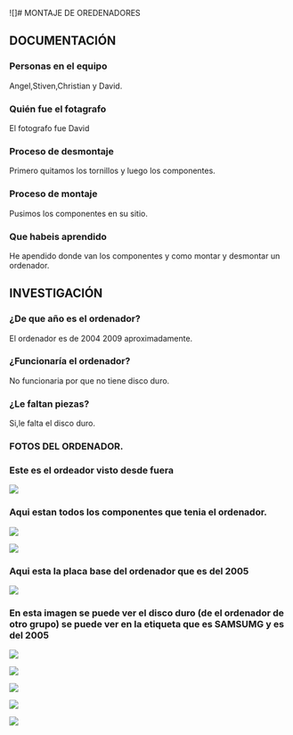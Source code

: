 ![]# MONTAJE DE OREDENADORES

## DOCUMENTACIÓN

### Personas en el equipo
Angel,Stiven,Christian y David.
### Quién fue el fotagrafo
El fotografo fue David
### Proceso de desmontaje
Primero quitamos los tornillos y luego los componentes.
### Proceso de montaje
Pusimos los componentes en su sitio.
### Que habeis aprendido
He apendido donde van los componentes y como montar y desmontar un ordenador.

## INVESTIGACIÓN

### ¿De que año es el ordenador?
El ordenador es de 2004 2009 aproximadamente.
### ¿Funcionaría el ordenador?
No funcionaria por que no tiene disco duro.
### ¿Le faltan piezas?
Si,le falta el disco duro.

### FOTOS DEL ORDENADOR.
 
### Este es el ordeador visto desde fuera
![](https://raw.githubusercontent.com/DavidMenCam/1er-trimestre/main/IMG_20210929_114820.jpg)

### Aqui estan todos los componentes que tenia el ordenador.
![](https://raw.githubusercontent.com/DavidMenCam/1er-trimestre/main/IMG_20210929_123506.jpg)

![](https://github.com/DavidMenCam/1er-trimestre/raw/main/IMG_20210929_121805.jpg)
### Aqui esta la placa base del ordenador que es del 2005
![](https://github.com/DavidMenCam/1er-trimestre/blob/main/IMG_20210929_123455.jpg)
### En esta imagen se puede ver el disco duro (de el ordenador de otro grupo) se puede ver en la etiqueta que es SAMSUMG y es del 2005 
![](https://github.com/DavidMenCam/1er-trimestre/blob/main/IMG_20210929_121620.jpg)

![](https://github.com/DavidMenCam/1er-trimestre/blob/main/IMG_20210929_120333.jpg)

![](https://raw.githubusercontent.com/DavidMenCam/1er-trimestre/main/IMG_20210929_115323.jpg)

![](https://raw.githubusercontent.com/DavidMenCam/1er-trimestre/main/IMG_20210929_122850.jpg)

![](https://raw.githubusercontent.com/DavidMenCam/1er-trimestre/main/IMG_20210929_123126.jpg)
